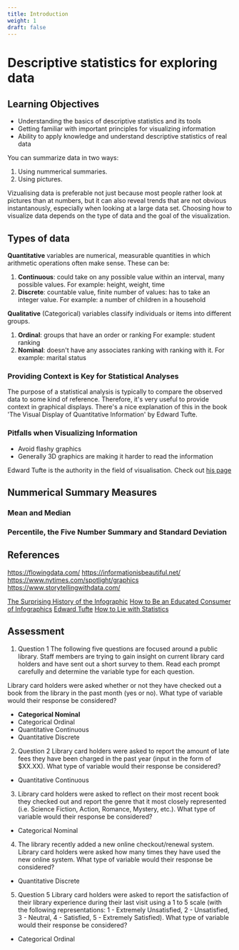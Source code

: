 ```yaml
---
title: Introduction
weight: 1
draft: false
---
```



# Descriptive statistics for exploring data

## Learning Objectives

- Understanding the basics of descriptive statistics and its tools
- Getting familiar with important principles for visualizing information
- Ability to apply knowledge and understand descriptive statistics of real data

You can summarize data in two ways:
1. Using nummerical summaries.
2. Using pictures.

Vizualising data is preferable not just because most people rather look at pictures than at numbers, but it can also reveal trends that are not obvious instantanously, especially when looking at a large data set.
Choosing how to visualize data depends on the type of data and the goal of the visualization. 

## Types of data

**Quantitative** variables are  numerical, measurable quantities in which arithmetic operations often make sense.
These can be:
1. **Continuous**: could take on any possible value within an interval, many possible values.
    For example: height, weight, time
2. **Discrete**: countable value, finite number of values: has to take an integer value.
    For example: a number of children in a household

**Qualitative** (Categorical) variables classify individuals or items into different groups. 
1. **Ordinal**: groups that have an order or ranking
    For example: student ranking
2. **Nominal**: doesn't have any associates ranking with ranking with it.
    For example: marital status

### Providing Context is Key for Statistical Analyses

The purpose of a statistical analysis is typically to compare the observed data to some kind of reference. Therefore, it's very useful to provide context in graphical displays. There's a nice explanation of this in the book 'The Visual Display of Quantitative Information' by Edward Tufte.

### Pitfalls when Visualizing Information

- Avoid flashy graphics
- Generally 3D graphics are making it harder to read the information

Edward Tufte is the authority in the field of visualisation. 
Check out [his page](https://www.edwardtufte.com/tufte/)


## Nummerical Summary Measures


### Mean and Median

### Percentile, the Five Number Summary and Standard Deviation


## References

https://flowingdata.com/
https://informationisbeautiful.net/
https://www.nytimes.com/spotlight/graphics
https://www.storytellingwithdata.com/

[The Surprising History of the Infographic](https://www.smithsonianmag.com/history/surprising-history-infographic-180959563/)
[How to Be an Educated Consumer of Infographics](https://www.themarginalian.org/index.php/2013/10/08/best-american-infographics-david-byrne/)
[Edward Tufte](https://www.edwardtufte.com/tufte/)
[How to Lie with Statistics](https://www.amazon.com/How-Lie-Statistics-Darrell-Huff/dp/0393310728)


## Assessment

1. Question 1
The following five questions are focused around a public library. Staff members are trying to gain insight on current library card holders and have sent out a short survey to them. Read each prompt carefully and determine the variable type for each question.

Library card holders were asked whether or not they have checked out a book from the library in the past month (yes or no). What type of variable would their response be considered?
- **Categorical Nominal**
- Categorical Ordinal
- Quantitative Continuous
- Quantitative Discrete

2. Question 2
Library card holders were asked to report the amount of late fees they have been charged in the past year (input in the form of $XX.XX). What type of variable would their response be considered? 
- Quantitative Continuous

3. Library card holders were asked to reflect on their most recent book they checked out and report the genre that it most closely represented (i.e. Science Fiction, Action, Romance, Mystery, etc.). What type of variable would their response be considered?

- Categorical Nominal

4. The library recently added a new online checkout/renewal system. Library card holders were asked how many times they have used the new online system. What type of variable would their response be considered?
- Quantitative Discrete

5. Question 5
Library card holders were asked to report the satisfaction of their library experience during their last visit using a 1 to 5 scale (with the following representations: 1 - Extremely Unsatisfied, 2 - Unsatisfied, 3 - Neutral, 4 - Satisfied, 5 - Extremely Satisfied). What type of variable would their response be considered?

- Categorical Ordinal

